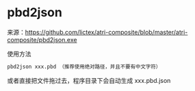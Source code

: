 # pbd2json  

来源：https://github.com/lictex/atri-composite/blob/master/atri-composite/pbd2json.exe

使用方法

```cmd
pbd2json xxx.pbd （推荐使用绝对路径，并且不要有中文字符）
```

或者直接把文件拖过去，程序目录下会自动生成 xxx.pbd.json
